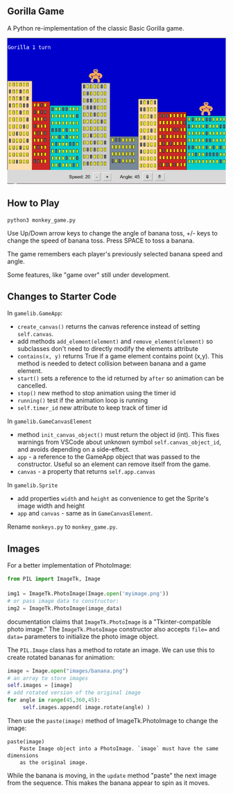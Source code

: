 ## Gorilla Game

A Python re-implementation of the classic Basic Gorilla game.

![game screenshot](images/gorilla-game.png)

## How to Play

```shell
python3 monkey_game.py
```
Use Up/Down arrow keys to change the angle of banana toss, +/- keys to change the speed of banana toss. Press SPACE to toss a banana.

The game remembers each player's previously selected banana speed and angle.

Some features, like "game over" still under development.

## Changes to Starter Code


In `gamelib.GameApp`:
* `create_canvas()` returns the canvas reference instead of setting `self.canvas`.
* add methods `add_element(element)` and `remove_element(element)` so subclasses don't need to directly modify the elements attribute
* `contains(x, y)` returns True if a game element contains point (x,y). This method is needed to detect collision between banana and a game element.
* `start()` sets a reference to the id returned by `after` so animation can be cancelled.
* `stop()` new method to stop animation using the timer id
* `running()` test if the animation loop is running
* `self.timer_id` new attribute to keep track of timer id

In `gamelib.GameCanvasElement` 
* method `init_canvas_object()` must return the object id (int).  This fixes warnings from VSCode about unknown symbol `self.canvas_object_id`, and avoids depending on a side-effect.
* `app` - a reference to the GameApp object that was passed to the constructor. Useful so an element can remove itself from the game.
* `canvas` - a property that returns `self.app.canvas`

In `gamelib.Sprite`
* add properties `width` and `height` as convenience to get the Sprite's image width and height
* `app` and `canvas` - same as in `GameCanvasElement`.

Rename `monkeys.py` to `monkey_game.py`.

## Images

For a better implementation of PhotoImage:
```python
from PIL import ImageTk, Image

img1 = ImageTk.PhotoImage(Image.open('myimage.png'))
# or pass image data to constructor:
img2 = ImageTk.PhotoImage(image_data)
```
documentation claims that `ImageTk.PhotoImage` is a 
"Tkinter-compatible photo image."
The `ImageTk.PhotoImage` constructor also accepts `file=` and `data=`
parameters to initialize the photo image object.

The `PIL.Image` class has a method to rotate an image.
We can use this to create rotated bananas for animation:
```python
image = Image.open("images/banana.png")
# an array to store images
self.images = [image]
# add rotated version of the original image
for angle in range(45,360,45):
     self.images.append( image.rotate(angle) )
```

Then use the `paste(image)` method of ImageTk.PhotoImage to change the image:
```
paste(image)
    Paste Image object into a PhotoImage. `image` must have the same dimensions
    as the original image.
```

While the banana is moving, in the `update` method "paste" the next image
from the sequence.  This makes the banana appear to spin as it moves.

 
